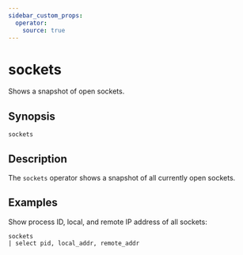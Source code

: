 ```yaml
---
sidebar_custom_props:
  operator:
    source: true
---
```


# sockets

Shows a snapshot of open sockets.

## Synopsis

```
sockets
```

## Description

The `sockets` operator shows a snapshot of all currently open sockets.

## Examples

Show process ID, local, and remote IP address of all sockets:

```
sockets
| select pid, local_addr, remote_addr 
```
